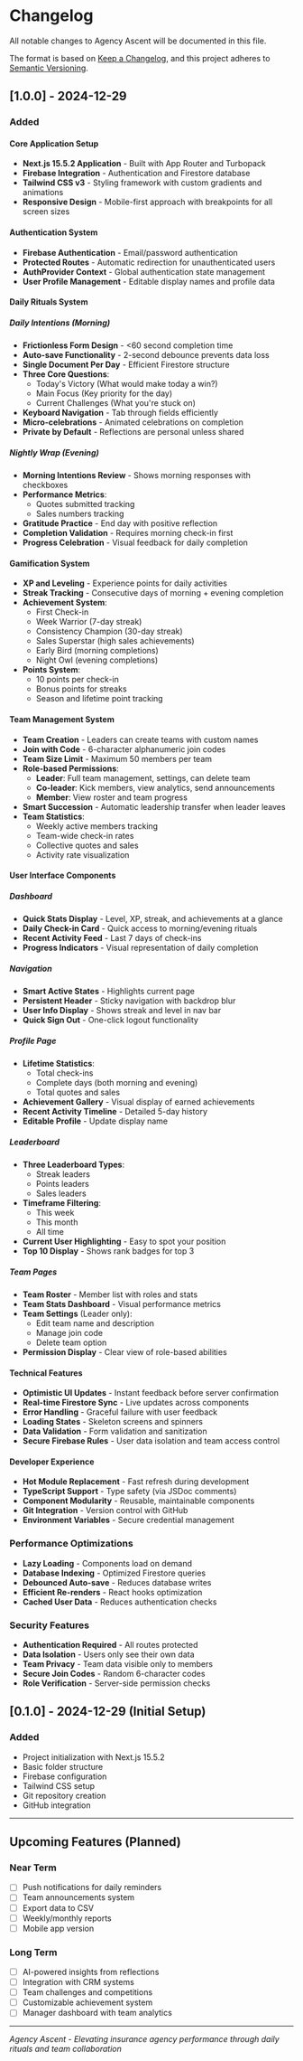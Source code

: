 # Changelog

All notable changes to Agency Ascent will be documented in this file.

The format is based on [Keep a Changelog](https://keepachangelog.com/en/1.0.0/),
and this project adheres to [Semantic Versioning](https://semver.org/spec/v2.0.0.html).

## [1.0.0] - 2024-12-29

### Added

#### Core Application Setup
- **Next.js 15.5.2 Application** - Built with App Router and Turbopack
- **Firebase Integration** - Authentication and Firestore database
- **Tailwind CSS v3** - Styling framework with custom gradients and animations
- **Responsive Design** - Mobile-first approach with breakpoints for all screen sizes

#### Authentication System
- **Firebase Authentication** - Email/password authentication
- **Protected Routes** - Automatic redirection for unauthenticated users
- **AuthProvider Context** - Global authentication state management
- **User Profile Management** - Editable display names and profile data

#### Daily Rituals System

##### Daily Intentions (Morning)
- **Frictionless Form Design** - <60 second completion time
- **Auto-save Functionality** - 2-second debounce prevents data loss
- **Single Document Per Day** - Efficient Firestore structure
- **Three Core Questions**:
  - Today's Victory (What would make today a win?)
  - Main Focus (Key priority for the day)
  - Current Challenges (What you're stuck on)
- **Keyboard Navigation** - Tab through fields efficiently
- **Micro-celebrations** - Animated celebrations on completion
- **Private by Default** - Reflections are personal unless shared

##### Nightly Wrap (Evening)
- **Morning Intentions Review** - Shows morning responses with checkboxes
- **Performance Metrics**:
  - Quotes submitted tracking
  - Sales numbers tracking
- **Gratitude Practice** - End day with positive reflection
- **Completion Validation** - Requires morning check-in first
- **Progress Celebration** - Visual feedback for daily completion

#### Gamification System
- **XP and Leveling** - Experience points for daily activities
- **Streak Tracking** - Consecutive days of morning + evening completion
- **Achievement System**:
  - First Check-in
  - Week Warrior (7-day streak)
  - Consistency Champion (30-day streak)
  - Sales Superstar (high sales achievements)
  - Early Bird (morning completions)
  - Night Owl (evening completions)
- **Points System**:
  - 10 points per check-in
  - Bonus points for streaks
  - Season and lifetime point tracking

#### Team Management System
- **Team Creation** - Leaders can create teams with custom names
- **Join with Code** - 6-character alphanumeric join codes
- **Team Size Limit** - Maximum 50 members per team
- **Role-based Permissions**:
  - **Leader**: Full team management, settings, can delete team
  - **Co-leader**: Kick members, view analytics, send announcements
  - **Member**: View roster and team progress
- **Smart Succession** - Automatic leadership transfer when leader leaves
- **Team Statistics**:
  - Weekly active members tracking
  - Team-wide check-in rates
  - Collective quotes and sales
  - Activity rate visualization

#### User Interface Components

##### Dashboard
- **Quick Stats Display** - Level, XP, streak, and achievements at a glance
- **Daily Check-in Card** - Quick access to morning/evening rituals
- **Recent Activity Feed** - Last 7 days of check-ins
- **Progress Indicators** - Visual representation of daily completion

##### Navigation
- **Smart Active States** - Highlights current page
- **Persistent Header** - Sticky navigation with backdrop blur
- **User Info Display** - Shows streak and level in nav bar
- **Quick Sign Out** - One-click logout functionality

##### Profile Page
- **Lifetime Statistics**:
  - Total check-ins
  - Complete days (both morning and evening)
  - Total quotes and sales
- **Achievement Gallery** - Visual display of earned achievements
- **Recent Activity Timeline** - Detailed 5-day history
- **Editable Profile** - Update display name

##### Leaderboard
- **Three Leaderboard Types**:
  - Streak leaders
  - Points leaders
  - Sales leaders
- **Timeframe Filtering**:
  - This week
  - This month
  - All time
- **Current User Highlighting** - Easy to spot your position
- **Top 10 Display** - Shows rank badges for top 3

##### Team Pages
- **Team Roster** - Member list with roles and stats
- **Team Stats Dashboard** - Visual performance metrics
- **Team Settings** (Leader only):
  - Edit team name and description
  - Manage join code
  - Delete team option
- **Permission Display** - Clear view of role-based abilities

#### Technical Features
- **Optimistic UI Updates** - Instant feedback before server confirmation
- **Real-time Firestore Sync** - Live updates across components
- **Error Handling** - Graceful failure with user feedback
- **Loading States** - Skeleton screens and spinners
- **Data Validation** - Form validation and sanitization
- **Secure Firebase Rules** - User data isolation and team access control

#### Developer Experience
- **Hot Module Replacement** - Fast refresh during development
- **TypeScript Support** - Type safety (via JSDoc comments)
- **Component Modularity** - Reusable, maintainable components
- **Git Integration** - Version control with GitHub
- **Environment Variables** - Secure credential management

### Performance Optimizations
- **Lazy Loading** - Components load on demand
- **Database Indexing** - Optimized Firestore queries
- **Debounced Auto-save** - Reduces database writes
- **Efficient Re-renders** - React hooks optimization
- **Cached User Data** - Reduces authentication checks

### Security Features
- **Authentication Required** - All routes protected
- **Data Isolation** - Users only see their own data
- **Team Privacy** - Team data visible only to members
- **Secure Join Codes** - Random 6-character codes
- **Role Verification** - Server-side permission checks

## [0.1.0] - 2024-12-29 (Initial Setup)

### Added
- Project initialization with Next.js 15.5.2
- Basic folder structure
- Firebase configuration
- Tailwind CSS setup
- Git repository creation
- GitHub integration

---

## Upcoming Features (Planned)

### Near Term
- [ ] Push notifications for daily reminders
- [ ] Team announcements system
- [ ] Export data to CSV
- [ ] Weekly/monthly reports
- [ ] Mobile app version

### Long Term
- [ ] AI-powered insights from reflections
- [ ] Integration with CRM systems
- [ ] Team challenges and competitions
- [ ] Customizable achievement system
- [ ] Manager dashboard with team analytics

---

*Agency Ascent - Elevating insurance agency performance through daily rituals and team collaboration*
